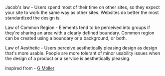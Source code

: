 Jacob's law - Users spend most of their time on other sites, so they expect your site to work the same way as other sites. 
Websites do better the most standardized the design is.

Law of Common Region - Elements tend to be perceived into groups if they're sharing an area with a clearly defined boundary.
Common region can be created using a boundary or a background, or both.

Law of Aesthetic - Users perceive aesthetically pleasing design as design that's more usable. People are more tolerant of minor usability issues
when the design of a product or a service is aesthetically pleasing.


Inspired from - [G Moller](https://twitter.com/_jmoller)